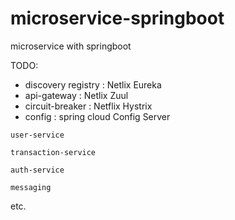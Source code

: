 # microservice-springboot
microservice with springboot

TODO:
- discovery registry : Netlix Eureka
- api-gateway : Netlix Zuul
- circuit-breaker : Netflix Hystrix
- config : spring cloud Config Server

`user-service`

`transaction-service`

`auth-service`

`messaging`

etc.
